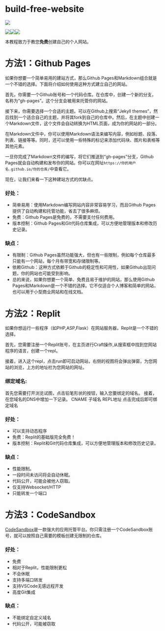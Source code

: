 # build-free-website
![](https://img.shields.io/badge/%E6%96%B0%E6%89%8B%E5%90%91%E9%83%A8%E7%BD%B2%E5%85%8D%E8%B4%B9%E7%BD%91%E7%AB%99%E7%9A%84%E6%95%99%E7%A8%8B%E3%80%82-A%20tutorial%20for%20newbies%20towards%20deploying%20free%20websites-gray.svg)  
  

![](https://img.shields.io/badge/Version-0.01-white.svg)![](https://img.shields.io/badge/Made%20by-Hiyoteam-green.svg)[![](https://shields.io/badge/Community-discord-green?logo=discord&style=social)](https://discord.gg/UzdZCBXvsH)

本教程致力于教您**免费**创建自己的个人网站。
# 方法1：Github Pages

如果你想要一个简单易用的建站方式，那么Github Pages和Markdown组合就是一个不错的选择。下面将介绍如何使用这种方式建立自己的网站。

首先，你需要一个Github账号和一个代码仓库。在仓库中，创建一个新的分支，名称为“gh-pages”。这个分支会被用来托管你的网站。

接下来，你需要选择一个合适的主题。可以在Github上搜索“Jekyll themes”，然后找到一个适合自己的主题，并将其fork到自己的仓库中。然后，在主题中创建一个Markdown文件，这个文件会自动转换为HTML页面，成为你的网站的一部分。

在Markdown文件中，你可以使用Markdown语法来编写内容，例如标题、段落、列表、链接等等。同时，还可以使用一些特殊的标记来添加代码块、图片和表格等其他元素。

一旦你完成了Markdown文件的编写，将它们推送到“gh-pages”分支，Github Pages就会自动构建和发布你的网站。你可以在网址`https://你的用户名.github.io/你的仓库/`中查看它。

现在，让我们来看一下这种建站方式的优缺点。

### 好处：

 - 简单易用：使用Markdown编写网站内容非常容易学习，而且Github Pages提供了自动构建和托管功能，省去了很多麻烦。
 - 免费：Github Pages是免费的，不需要支付任何费用。
 - 版本控制：Github Pages和Git代码仓库集成，可以方便地管理版本和修改历史记录。
### 缺点：

 - 有限制：Github Pages虽然功能强大，但也有一些限制，例如每个仓库最多只能有一个网站，每个月有带宽和存储限制等。
 - 依赖Github：这种方式依赖于Github的稳定性和可用性，如果Github出现问题，你的网站也可能受到影响。
 - 总的来说，如果你想要一个简单、免费且易于维护的网站，那么使用Github Pages和Markdown是一个不错的选择。它不仅适合个人博客和简单的网站，也可以用于小型商业网站和在线文档。
# 方法2：Replit

如果你想运行一些程序（如PHP,ASP,Flask）在网站服务器，Replit是一个不错的选择。

首先，您需要注册一个Replit账号，在主页进行Craft操作,从搜索框中找到您网站程序的语言，创建一个repl。

接着，进入这个repl，点击run即可启动网站，右侧的视图将会弹出弹窗，为您网站的浏览，上方的地址栏为您网站的网址。

### 绑定域名:

首先您需要打开浏览试图，点击铅笔形状的按钮，输入您要绑定的域名。
接着，在您域名的DNS中增加一下记录。
CNAME 子域名 REPL地址
点击完成后即可绑定域名
### 好处：

 - 可以支持动态程序
 - 免费：Replit的基础版完全免费！
 - 版本控制：Replit和Git代码仓库集成，可以方便地管理版本和修改历史记录。

### 缺点：

 - 性能限制。
 - 一段时间未访问将会自动休眠。
 - 代码公开，可能会被他人窃取。
 - 仅支持Websocket/HTTP
 - 只能转发一个端口

 # 方法3：CodeSandbox

 [CodeSandbox](https://codesandbox.io/)是一款强大的应用托管平台。你只需注册一个CodeSandbox账号，就可以按照自己需要的模板创建无限制的仓库。
 ### 好处：

 - 免费
 - 相对于Replit，性能限制更松
 - 不会休眠
 - 支持多端口转发
 - 支持VSCode无感远程开发
 - 高度Git集成

 ### 缺点：
 - 不能绑定自定义域名
 - 代码公开，可能被窃取